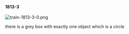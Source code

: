 #### 1813-3
![train-1813-3-0.png](https://github.com/lil-lab/nlvr/raw/master/nlvr/train/images/8/train-1813-3-0.png "train-1813-3-0.png")

there is a grey box with exactly one object which is a circle